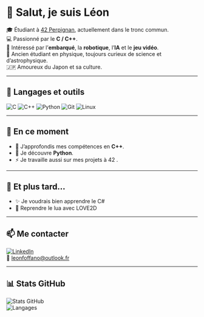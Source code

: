 # 👋 Salut, je suis Léon

🎓 Étudiant à [42 Perpignan](https://42.fr/), actuellement dans le tronc commun.  
💻 Passionné par le **C / C++**.  
🤖 Intéressé par l’**embarqué**, la **robotique**, l’**IA** et le **jeu vidéo**.  
🌌 Ancien étudiant en physique, toujours curieux de science et d’astrophysique.  
🇯🇵 Amoureux du Japon et sa culture.  

---

## 🔧 Langages et outils
![C](https://img.shields.io/badge/C-A8B9CC?style=for-the-badge&logo=c&logoColor=white)
![C++](https://img.shields.io/badge/C++-00599C?style=for-the-badge&logo=cplusplus&logoColor=white)
![Python](https://img.shields.io/badge/Python-3776AB?style=for-the-badge&logo=python&logoColor=white)
![Git](https://img.shields.io/badge/Git-F05032?style=for-the-badge&logo=git&logoColor=white)
![Linux](https://img.shields.io/badge/Linux-FCC624?style=for-the-badge&logo=linux&logoColor=black)

---

## 🚀 En ce moment
- 🌱 J’approfondis mes compétences en **C++**.  
- 🔭 Je découvre **Python**.  
- ⚡ Je travaille aussi sur mes projets à 42 .

---

## 📙 Et plus tard...
- ✨ Je voudrais bien apprendre le C#
- 👾 Reprendre le lua avec LOVE2D

---

## 📫 Me contacter
[![LinkedIn](https://img.shields.io/badge/LinkedIn-blue?style=for-the-badge&logo=linkedin)](https://www.linkedin.com/in/lefoffan)  
📧 <a href="mailto:&#108;&#101;&#111;&#110;&#102;&#111;&#102;&#102;&#97;&#110;&#111;&#64;&#111;&#117;&#116;&#108;&#111;&#111;&#107;&#46;&#102;&#114;">&#108;&#101;&#111;&#110;&#102;&#111;&#102;&#102;&#97;&#110;&#111;&#64;&#111;&#117;&#116;&#108;&#111;&#111;&#107;&#46;&#102;&#114;</a>

---

## 📊 Stats GitHub
![Stats GitHub](https://github-readme-stats.vercel.app/api?username=Zoldinn&show_icons=true&theme=tokyonight)  
![Langages](https://github-readme-stats.vercel.app/api/top-langs/?username=Zoldinn&layout=compact&theme=tokyonight)
